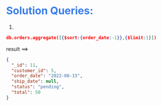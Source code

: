 <h1 style="color:#397ce7">Solution Queries:</h1>

1.

```json
db.orders.aggregate([{$sort:{order_date:-1}},{$limit:1}])

```

result ==>

```json
{
  "_id": 11,
  "customer_id": 5,
  "order_date": "2022-08-15",
  "ship_date": null,
  "status": "pending",
  "total": 50
}
```
